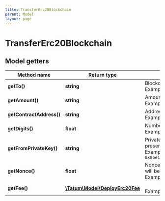 ```yaml
---
title: TransferErc20Blockchain
parent: Model
layout: page
---
```


# TransferErc20Blockchain

## Model getters

Method name | Return type | Description | Notes
------------ | ------------- | ------------- | -------------
**getTo()** | **string** | Blockchain address to send ERC20 token to <br>Example: `xdc687422eEA2cB73B5d3e242bA5456b782919AFc85` |
**getAmount()** | **string** | Amount to be sent. <br>Example: `100000` |
**getContractAddress()** | **string** | Address of ERC20 token <br>Example: `xdc687422eEA2cB73B5d3e242bA5456b782919AFc85` |
**getDigits()** | **float** | Number of decimal points that ERC20 token has. <br>Example: `18` |
**getFromPrivateKey()** | **string** | Private key of sender address. Private key, or signature Id must be present. <br>Example: `0x05e150c73f1920ec14caa1e0b6aa09940899678051a78542840c2668ce5080c2` |
**getNonce()** | **float** | Nonce to be set to XDC transaction. If not present, last known nonce will be used. <br>Example: `null` | [optional]
**getFee()** | [**\Tatum\Model\DeployErc20Fee**](../DeployErc20Fee) |  <br>Example: `null` | [optional]

